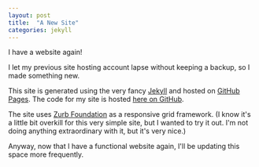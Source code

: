 ```yaml
---
layout: post
title:  "A New Site"
categories: jekyll
---
```


I have a website again!

I let my previous site hosting account lapse without keeping a backup, so
I made something new.
 
This site is generated using the very fancy [Jekyll](http://jekyllrb.com/)
and hosted on [GitHub Pages](https://pages.github.com/). The code for my
site is hosted [here on GitHub](https://github.com/chrishepner/chrishepner.github.io/).

The site uses [Zurb Foundation](http://foundation.zurb.com/) as a responsive grid framework.
(I know it's a little bit overkill for this very simple site, but  I wanted to try it out. I'm
not doing anything extraordinary with it, but it's very nice.)

Anyway, now that I have a functional website again, I'll be updating this space more frequently.  